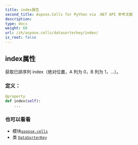 ```yaml
---
title: index属性
second_title: Aspose.Cells for Python via .NET API 参考文献
description:
type: docs
weight: 60
url: /zh/aspose.cells/datasorterkey/index/
is_root: false
---
```

## index属性

获取已排序列 index（绝对位置，A 列为 0，B 列为 1，...）。
### 定义：
```python
@property
def index(self):
    ...
```

### 也可以看看
* 模块[`aspose.cells`](../../)
* 类 [`DataSorterKey`](/cells/python-net/zh/aspose.cells/datasorterkey)
